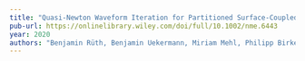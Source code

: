 ```yaml
---
title: "Quasi-Newton Waveform Iteration for Partitioned Surface-Coupled Multiphysics Applications"
pub-url: https://onlinelibrary.wiley.com/doi/full/10.1002/nme.6443
year: 2020
authors: "Benjamin Rüth, Benjamin Uekermann, Miriam Mehl, Philipp Birken, Azahar Monge, Hans-Joachim Bungartz"
---
```

